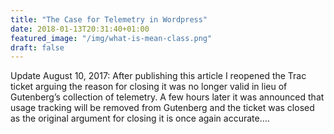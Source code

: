 ```yaml
---
title: "The Case for Telemetry in Wordpress"
date: 2018-01-13T20:31:40+01:00
featured_image: "/img/what-is-mean-class.png"
draft: false
---
```


Update August 10, 2017: After publishing this article I reopened the Trac ticket arguing the reason for closing it was no longer valid in lieu of Gutenberg’s collection of telemetry. A few hours later it was announced that usage tracking will be removed from Gutenberg and the ticket was closed as the original argument for closing it is once again accurate.…